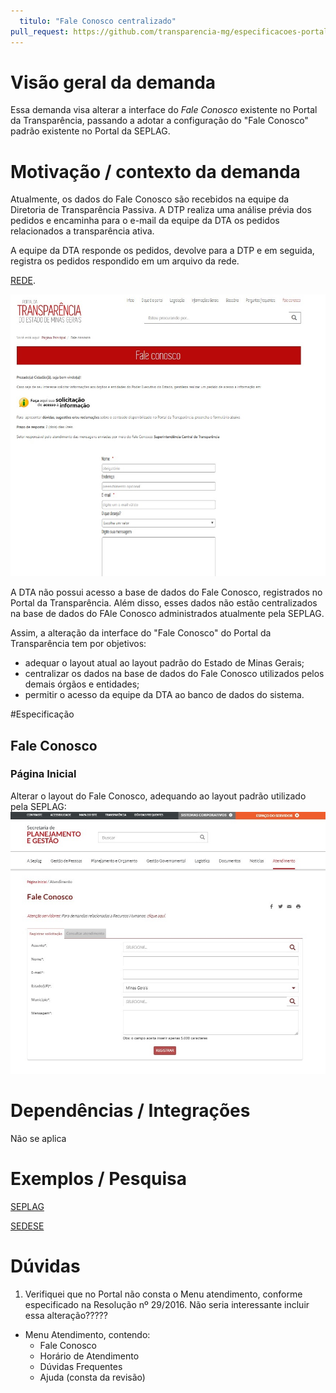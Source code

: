 ```yaml
---
  titulo: "Fale Conosco centralizado"
pull_request: https://github.com/transparencia-mg/especificacoes-portal-transparencia/edit/feat/especificacao-fale-conosco/espec006_fale-conosco/especificacao-fale-conosco.md
---
```

  
  
# Visão geral da demanda
  
Essa demanda visa alterar a interface do *Fale Conosco* existente no Portal da Transparência, passando a adotar a configuração do "Fale Conosco" padrão existente no Portal da SEPLAG.


# Motivação / contexto da demanda

Atualmente, os dados do Fale Conosco são recebidos na equipe da Diretoria de Transparência Passiva. A DTP realiza uma análise prévia dos pedidos e encaminha para o e-mail da equipe da DTA os pedidos relacionados a transparência ativa.

A equipe da DTA responde os pedidos, devolve para a DTP e em seguida, registra os pedidos respondido em um arquivo da rede.

[REDE](S:\SCT\Diretoria_Transparencia_Ativa_DTA\Respostas_Faleconosco_Esic/respostas_faleconosco).

![](static/faleconosco_portal.jpg)

A DTA não possui acesso a base de dados do Fale Conosco, registrados no Portal da Transparência. Além disso, esses dados não estão centralizados na base de dados do FAle Conosco administrados atualmente pela SEPLAG.

Assim, a alteração da interface do "Fale Conosco" do Portal da Transparência tem por objetivos:
  
- adequar o layout atual ao layout padrão do Estado de Minas Gerais;
- centralizar os dados na base de dados do Fale Conosco utilizados pelos demais órgãos e entidades; 
- permitir o acesso da equipe da DTA ao banco de dados do sistema.


#Especificação

## Fale Conosco

### Página Inicial

Alterar o layout do Fale Conosco, adequando ao layout padrão utilizado pela SEPLAG:
![](static/fale_conosco.jpg)


# Dependências / Integrações
Não se aplica


# Exemplos / Pesquisa

[SEPLAG](http://www.planejamento.mg.gov.br/pagina/atendimento/fale-conosco/fale-conosco)


[SEDESE](http://www.social.mg.gov.br/fale-conosco)


# Dúvidas

1. Verifiquei que no Portal não consta o Menu atendimento, conforme especificado na Resolução nº 29/2016. 
Não seria interessante incluir essa alteração?????
  
  - Menu Atendimento, contendo:
      - Fale Conosco
      - Horário de Atendimento
      - Dúvidas Frequentes
      - Ajuda (consta da revisão)
